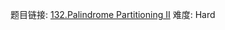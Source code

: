 题目链接: [132.Palindrome Partitioning II][1]
难度: Hard

[1]: https://leetcode.com/problems/palindrome-partitioning-ii/